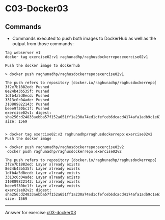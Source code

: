 # C03-Docker03

## Commands
- Commands executed to push both images to DockerHub as well as the output from those commands:
```
Tag webserver v1 
docker tag exercise02:v1 raghunadhp/raghusdockerrepo:exercise02v1

Push the docker image to dockerhub

> docker push raghunadhp/raghusdockerrepo:exercise02v1

The push refers to repository [docker.io/raghunadhp/raghusdockerrepo]
3f2e7b1882ed: Pushed 
8e24b43b535f: Pushed 
1dfb4a5d0ecd: Pushed 
3313c0c04ade: Pushed 
310889822143: Pushed 
beee9f30bc1f: Pushed 
exercise02v1: digest: sha256:d24833aebba57f152a651ff1a230a74ed1cfefceb6dcacd4174afa1adb9c1e61 size: 1569


> docker tag exercise02:v2 raghunadhp/raghusdockerrepo:exercise02v2
Push the docker image 

> docker push raghunadhp/raghusdockerrepo:exercise02v2
 docker push raghunadhp/raghusdockerrepo:exercise02v2

The push refers to repository [docker.io/raghunadhp/raghusdockerrepo]
3f2e7b1882ed: Layer already exists 
8e24b43b535f: Layer already exists 
1dfb4a5d0ecd: Layer already exists 
3313c0c04ade: Layer already exists 
310889822143: Layer already exists 
beee9f30bc1f: Layer already exists 
exercise02v2: digest: sha256:d24833aebba57f152a651ff1a230a74ed1cfefceb6dcacd4174afa1adb9c1e61 size: 1569
```

***
Answer for exercise [c03-docker03](https://github.com/devopsacademyau/academy/blob/af3225a3436f263164e8daebc6bbd1ef3122b900/classes/03class/exercises/c03-docker03/README.md)